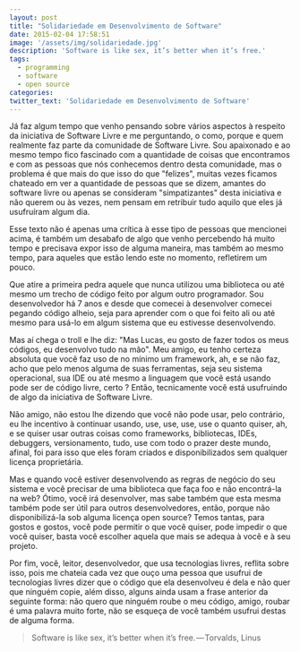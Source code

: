 ```yaml
---
layout: post
title: "Solidariedade em Desenvolvimento de Software"
date: 2015-02-04 17:58:51
image: '/assets/img/solidariedade.jpg'
description: 'Software is like sex, it’s better when it’s free.'
tags:
  - programming
  - software
  - open source
categories:
twitter_text: 'Solidariedade em Desenvolvimento de Software'
---
```


Já faz algum tempo que venho pensando sobre vários aspectos à respeito da iniciativa de Software Livre e me perguntando, o como, porque e quem realmente faz parte da comunidade de Software Livre. Sou apaixonado e ao mesmo tempo fico fascinado com a quantidade de coisas que encontramos e com as pessoas que nós conhecemos dentro desta comunidade, mas o problema é que mais do que isso do que "felizes", muitas vezes ficamos chateado em ver a quantidade de pessoas que se dizem, amantes do software livre ou apenas se consideram "simpatizantes" desta iniciativa e não querem ou às vezes, nem pensam em retribuir tudo aquilo que eles já usufruíram algum dia.

Esse texto não é apenas uma crítica à esse tipo de pessoas que mencionei acima, é também um desabafo de algo que venho percebendo há muito tempo e precisava expor isso de alguma maneira, mas também ao mesmo tempo, para aqueles que estão lendo este no momento, refletirem um pouco.

Que atire a primeira pedra aquele que nunca utilizou uma biblioteca ou até mesmo um trecho de código feito por algum outro programador. Sou desenvolvedor há 7 anos e desde que comecei à desenvolver comecei pegando código alheio, seja para aprender com o que foi feito ali ou até mesmo para usá-lo em algum sistema que eu estivesse desenvolvendo.

Mas aí chega o troll e lhe diz: "Mas Lucas, eu gosto de fazer todos os meus códigos, eu desenvolvo tudo na mão". Meu amigo, eu tenho certeza absoluta que você faz uso de no mínimo um framework, ah, e se não faz, acho que pelo menos alguma de suas ferramentas, seja seu sistema operacional, sua IDE ou até mesmo a linguagem que você está usando pode ser de código livre, certo ? Então, tecnicamente você está usufruindo de algo da iniciativa de Software Livre.

Não amigo, não estou lhe dizendo que você não pode usar, pelo contrário, eu lhe incentivo à continuar usando, use, use, use, use o quanto quiser, ah, e se quiser usar outras coisas como frameworks, bibliotecas, IDEs, debuggers, versionamento, tudo, use com todo o prazer deste mundo, afinal, foi para isso que eles foram criados e disponibilizados sem qualquer licença proprietária.

Mas e quando você estiver desenvolvendo as regras de negócio do seu sistema e você precisar de uma biblioteca que faça foo e não encontrá-la na web? Ótimo, você irá desenvolver, mas sabe também que esta mesma também pode ser útil para outros desenvolvedores, então, porque não disponibilizá-la sob alguma licença open source? Temos tantas, para gostos e gostos, você pode permitir o que você quiser, pode impedir o que você quiser, basta você escolher aquela que mais se adequa à você e à seu projeto.

Por fim, você, leitor, desenvolvedor, que usa tecnologias livres, reflita sobre isso, pois me chateia cada vez que ouço uma pessoa que usufrui de tecnologias livres dizer que o código que ela desenvolveu é dela e não quer que ninguém copie, além disso, alguns ainda usam a frase anterior da seguinte forma: não quero que ninguém roube o meu código, amigo, roubar é uma palavra muito forte, não se esqueça de você também usufrui destas de alguma forma.

> Software is like sex, it’s better when it’s free. — Torvalds, Linus
